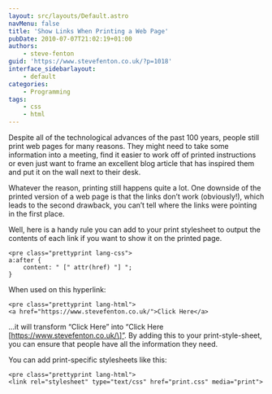 ```yaml
---
layout: src/layouts/Default.astro
navMenu: false
title: 'Show Links When Printing a Web Page'
pubDate: 2010-07-07T21:02:19+01:00
authors:
    - steve-fenton
guid: 'https://www.stevefenton.co.uk/?p=1018'
interface_sidebarlayout:
    - default
categories:
    - Programming
tags:
    - css
    - html
---
```


Despite all of the technological advances of the past 100 years, people still print web pages for many reasons. They might need to take some information into a meeting, find it easier to work off of printed instructions or even just want to frame an excellent blog article that has inspired them and put it on the wall next to their desk.

Whatever the reason, printing still happens quite a lot. One downside of the printed version of a web page is that the links don’t work (obviously!), which leads to the second drawback, you can’t tell where the links were pointing in the first place.

Well, here is a handy rule you can add to your print stylesheet to output the contents of each link if you want to show it on the printed page.

```
<pre class="prettyprint lang-css">
a:after {
    content: " [" attr(href) "] ";
}
```
When used on this hyperlink:

```
<pre class="prettyprint lang-html">
<a href="https://www.stevefenton.co.uk/">Click Here</a>
```
…it will transform “Click Here” into “Click Here \[https://www.stevefenton.co.uk/\]”. By adding this to your print-style-sheet, you can ensure that people have all the information they need.

You can add print-specific stylesheets like this:

```
<pre class="prettyprint lang-html">
<link rel="stylesheet" type="text/css" href="print.css" media="print">
```